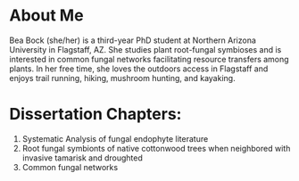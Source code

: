 # About Me

Bea Bock (she/her) is a third-year PhD student at Northern Arizona University in Flagstaff, AZ. She studies plant root-fungal symbioses and is interested in common fungal networks facilitating resource transfers among plants. In her free time, she loves the outdoors access in Flagstaff and enjoys trail running, hiking, mushroom hunting, and kayaking. 

# Dissertation Chapters:

1) Systematic Analysis of fungal endophyte literature
2) Root fungal symbionts of native cottonwood trees when neighbored with invasive tamarisk and droughted
3) Common fungal networks